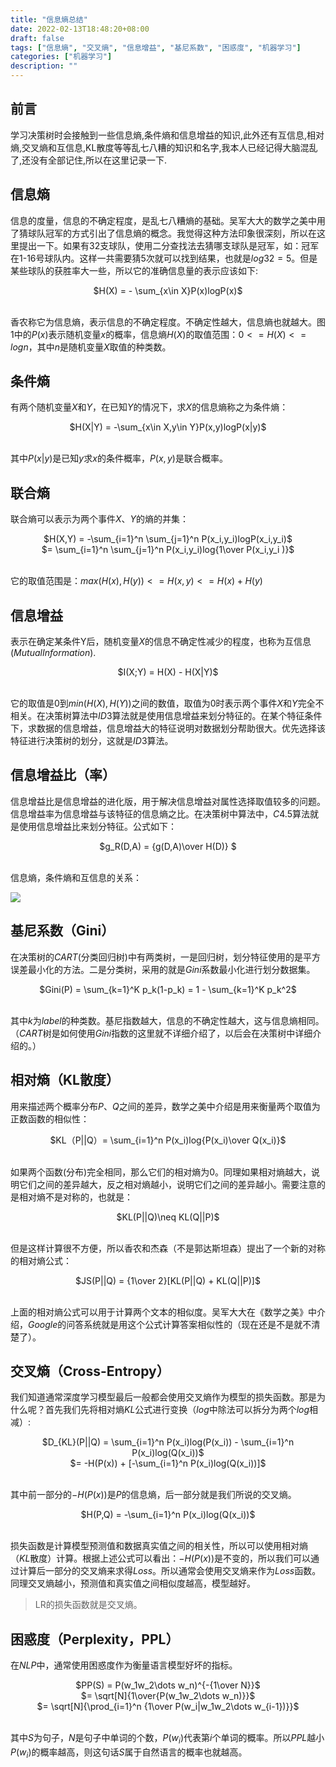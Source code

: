 ```yaml
---
title: "信息熵总结"
date: 2022-02-13T18:48:20+08:00
draft: false
tags: ["信息熵", "交叉熵", "信息增益", "基尼系数", "困惑度", "机器学习"]
categories: ["机器学习"]
description: ""
---
```


## 前言

学习决策树时会接触到一些信息熵,条件熵和信息增益的知识,此外还有互信息,相对熵,交叉熵和互信息,KL散度等等乱七八糟的知识和名字,我本人已经记得大脑混乱了,还没有全部记住,所以在这里记录一下.



## 信息熵

信息的度量，信息的不确定程度，是乱七八糟熵的基础。吴军大大的数学之美中用了猜球队冠军的方式引出了信息熵的概念。我觉得这种方法印象很深刻，所以在这里提出一下。如果有32支球队，使用二分查找法去猜哪支球队是冠军，如：冠军在1-16号球队内。这样一共需要猜5次就可以找到结果，也就是$log32=5$。但是某些球队的获胜率大一些，所以它的准确信息量的表示应该如下:

<center>$H(X) = - \sum_{x\in X}P(x)logP(x)$ </br> </br> </center>

香农称它为信息熵，表示信息的不确定程度。不确定性越大，信息熵也就越大。图1中的$P(x)$表示随机变量$x$的概率，信息熵$H(X)$的取值范围：$0<=H(X)<=logn$，其中$n$是随机变量$X$取值的种类数。



## 条件熵

有两个随机变量$X$和$Y$，在已知$Y$的情况下，求$X$的信息熵称之为条件熵：

<center>$H(X|Y) = -\sum_{x\in X,y\in Y}P(x,y)logP(x|y)$ </br> </br> </center>

其中$P(x|y)$是已知$y$求$x$的条件概率，$P(x,y)$是联合概率。



## 联合熵

联合熵可以表示为两个事件$X$、$Y$的熵的并集：

<center> $H(X,Y) = -\sum_{i=1}^n \sum_{j=1}^n P(x_i,y_i)logP(x_i,y_i)$</center><center>
$= \sum_{i=1}^n \sum_{j=1}^n P(x_i,y_i)log{1\over P(x_i,y_i	)}$ </br></br>  </center> 


它的取值范围是：$max(H(x),H(y)) <= H(x,y) <= H(x)+H(y)$



## 信息增益

表示在确定某条件Y后，随机变量$X$的信息不确定性减少的程度，也称为互信息($Mutual Information$).

<center> $I(X;Y) = H(X) - H(X|Y)$</br> </br> </center>

它的取值是$0$到$min(H(X),H(Y))$之间的数值，取值为$0$时表示两个事件$X$和$Y$完全不相关。在决策树算法中$ID3$算法就是使用信息增益来划分特征的。在某个特征条件下，求数据的信息增益，信息增益大的特征说明对数据划分帮助很大。优先选择该特征进行决策树的划分，这就是$ID3$算法。



## 信息增益比（率）

信息增益比是信息增益的进化版，用于解决信息增益对属性选择取值较多的问题。信息增益率为信息增益与该特征的信息熵之比。在决策树中算法中，$C4.5$算法就是使用信息增益比来划分特征。公式如下：

<center> $g_R(D,A) = {g(D,A)\over H(D)} $</br> </br> </center>

信息熵，条件熵和互信息的关系：

![](https://cdn.jsdelivr.net/gh/hiyoung123/images/img/img_xinxishang_relation.png)



## 基尼系数（Gini）

在决策树的$CART$(分类回归树)中有两类树，一是回归树，划分特征使用的是平方误差最小化的方法。二是分类树，采用的就是$Gini$系数最小化进行划分数据集。

<center> $Gini(P) = \sum_{k=1}^K p_k(1-p_k) = 1 - \sum_{k=1}^K p_k^2$ </br> </br> </center>

其中$k$为$label$的种类数。基尼指数越大，信息的不确定性越大，这与信息熵相同。（$CART$树是如何使用$Gini$指数的这里就不详细介绍了，以后会在决策树中详细介绍的。）



## 相对熵（KL散度）

用来描述两个概率分布$P$、$Q$之间的差异，数学之美中介绍是用来衡量两个取值为正数函数的相似性：

<center> $KL（P||Q）= \sum_{i=1}^n P(x_i)log{P(x_i)\over Q(x_i)}$ </br></br> </center>

如果两个函数(分布)完全相同，那么它们的相对熵为0。同理如果相对熵越大，说明它们之间的差异越大，反之相对熵越小，说明它们之间的差异越小。需要注意的是相对熵不是对称的，也就是：

<center> $KL(P||Q)\neq KL(Q||P)$ </br> </br> </center>

但是这样计算很不方便，所以香农和杰森（不是郭达斯坦森）提出了一个新的对称的相对熵公式：

<center> $JS(P||Q) = {1\over 2}[KL(P||Q) + KL(Q||P)]$ </br></br> </center>

上面的相对熵公式可以用于计算两个文本的相似度。吴军大大在《数学之美》中介绍，$Google$的问答系统就是用这个公式计算答案相似性的（现在还是不是就不清楚了）。



## 交叉熵（Cross-Entropy）

我们知道通常深度学习模型最后一般都会使用交叉熵作为模型的损失函数。那是为什么呢？首先我们先将相对熵$KL$公式进行变换（$log$中除法可以拆分为两个$log$相减）:

<center> $D_{KL}(P||Q) = \sum_{i=1}^n P(x_i)log(P(x_i)) - \sum_{i=1}^n P(x_i)log(Q(x_i))$ </center>
<center> $= -H(P(x)) + [-\sum_{i=1}^n P(x_i)log(Q(x_i))]$</br></br> </center>

其中前一部分的$-H(P(x))$是$P$的信息熵，后一部分就是我们所说的交叉熵。

<center> $H(P,Q) = -\sum_{i=1}^n P(x_i)log(Q(x_i))$ </br></br> </center>

损失函数是计算模型预测值和数据真实值之间的相关性，所以可以使用相对熵（$KL$散度）计算。根据上述公式可以看出：$-H(P(x))$是不变的，所以我们可以通过计算后一部分的交叉熵来求得$Loss$。所以通常会使用交叉熵来作为$Loss$函数。同理交叉熵越小，预测值和真实值之间相似度越高，模型越好。

> LR的损失函数就是交叉熵。



## 困惑度（Perplexity，PPL）

在$NLP$中，通常使用困惑度作为衡量语言模型好坏的指标。

<center> $PP(S) = P(w_1w_2\dots w_n)^{-{1\over N}}$</center>
<center> $= \sqrt[N]{1\over{P(w_1w_2\dots w_n)}}$</center>
<center> $= \sqrt[N]{\prod_{i=1}^n {1\over P(w_i|w_1w_2\dots w_{i-1})}}$ </br></br> </center>

其中$S$为句子，$N$是句子中单词的个数，$P(w_i)$代表第$i$个单词的概率。所以$PPL$越小$P(w_i)$的概率越高，则这句话$S$属于自然语言的概率也就越高。
